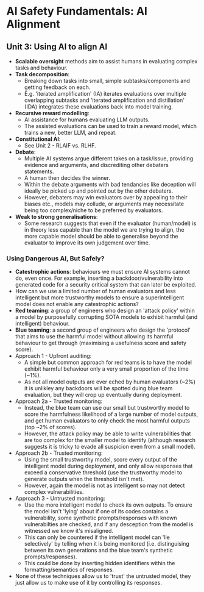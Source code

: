 # AI Safety Fundamentals: AI Alignment

## Unit 3: Using AI to align AI

* **Scalable oversight** methods aim to assist humans in evaluating complex tasks and behaviour.
* **Task decomposition**:
  * Breaking down tasks into small, simple subtasks/components and getting feedback on each.
  * E.g. 'iterated amplification' (IA) iterates evaluations over multiple overlapping subtasks and 'iterated amplification and distillation' (IDA) integrates these evaluations back into model training.
* **Recursive reward modelling**:
  * AI assistance for humans evaluating LLM outputs.
  * The assisted evaluations can be used to train a reward model, which trains a new, better LLM, and repeat.
* **Constitutional AI**:
  * See Unit 2 - RLAIF vs. RLHF.
* **Debate**:
  * Multiple AI systems argue different takes on a task/issue, providing evidence and arguments, and discrediting other debaters statements.
  * A human then decides the winner.
  * Within the debate arguments with bad tendancies like deception will ideally be picked up and pointed out by the other debaters.
  * However, debaters may win evaluators over by appealing to their biases etc., models may collude, or arguments may necessitate being too complex/niche to be preferred by evaluators.
* **Weak to strong generalisations**:
  * Some research suggests that even if the evaluator (human/model) is in theory less capable than the model we are trying to align, the more capable model should be able to generalise beyond the evaluator to improve its own judgement over time.

### Using Dangerous AI, But Safely?

* **Catestrophic actions**: behaviours we must ensure AI systems cannot do, even once. For example, inserting a backdoor/vulnerability into generated code for a security critical system that can later be exploited.
* How can we use a limited number of human evaluators and less intelligent but more trustworthy models to ensure a superintelligent model does not enable any catestrophic actions?
* **Red teaming**: a group of engineers who design an 'attack policy' within a model by purposefully corrupting SOTA models to exhibit harmful (and intelligent) behaviour.
* **Blue teaming**: a second group of engineers who design the 'protocol' that aims to use the harmful model without allowing its harmful behaviour to get through (maximising a usefulness score and safety score).
* Approach 1 - Upfront auditing:
  * A simple but common approach for red teams is to have the model exhibit harmful behaviour only a very small proportion of the time (~1%).
  * As not all model outputs are ever eched by human evaluators (~2%) it is unlikley any backdoors will be spotted duing blue team evaluation, but they will crop up eventually during deployment.
* Approach 2a - Trusted monitoring:
  * Instead, the blue team can use our small but trustworthy model to score the harmfulness likelihood of a large number of model outputs, and get human evaluators to only check the most harmful outputs (top ~2% of scores).
  * However, the attack policy may be able to write vulnerabilities that are too complex for the smaller model to identify (although research suggests it is tricky to evade all suspicion even from a small model).
* Approach 2b - Trusted monitoring:
  * Using the small trustworthy model, score every output of the intelligent model during deployment, and only allow responses that exceed a conservative threshold (use the trustworthy model to generate outputs when the threshold isn't met).
  * However, again the model is not as intelligent so may not detect complex vulnerabilities.
* Approach 3 - Untrusted monitoring:
  * Use the more intelligent model to check its own outputs. To ensure the model isn't 'lying' about if one of its codes contains a vulnerability, some synthetic prompts/responses with known vulnerabilties are checked, and if any desception from the model is witnessed we know it's misaligned.
  * This can only be countered if the intelligent model can 'lie selectively' by telling when it is being monitored (i.e. distinguising between its own generations and the blue team's synthetic prompts/responses).
  * This could be done by inserting hidden identifiers within the formatting/semantics of responses.
* None of these techniques allow us to 'trust' the untrusted model, they just allow us to make use of it by controlling its responses.
